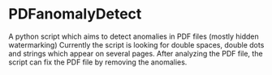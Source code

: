 # PDFanomalyDetect
A python script which aims to detect anomalies in PDF files (mostly hidden watermarking)
Currently the script is looking for double spaces, double dots and strings which appear on several pages. 
After analyzing the PDF file, the script can fix the PDF file by removing the anomalies.
